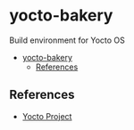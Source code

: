 # yocto-bakery

Build environment for Yocto OS

- [yocto-bakery](#yocto-bakery)
  - [References](#references)

## References

- [Yocto Project](https://docs.yoctoproject.org/)
